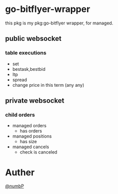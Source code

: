 # go-bitflyer-wrapper  
this pkg is my pkg:go-bitflyer wrapper, for managed.  

## public websocket
### table executions
- set  
- bestask,bestbid  
- ltp  
- spread  
- change price in this term (any any)  


## private websocket
### child orders
- managed orders  
    - has orders  
- managed positions  
    - has size  
- managed cancels  
    - check is canceled  

# Auther
[@numbP](https://twitter.com/_numbp)